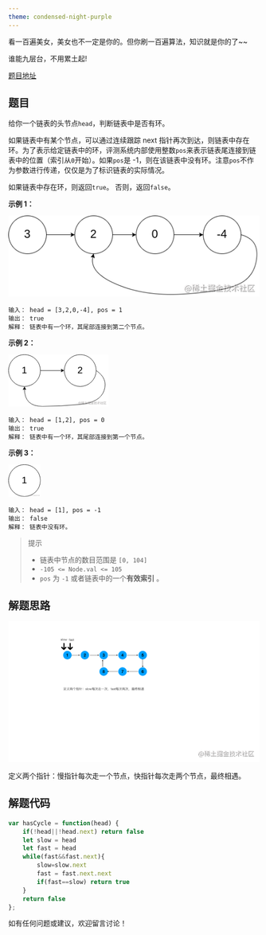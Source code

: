 ```yaml
---
theme: condensed-night-purple
---
```


看一百遍美女，美女也不一定是你的。但你刷一百遍算法，知识就是你的了~~

谁能九层台，不用累土起!


[题目地址](https://leetcode-cn.com/problems/linked-list-cycle/)


<!-- more -->

## 题目

给你一个链表的头节点`head`，判断链表中是否有环。

如果链表中有某个节点，可以通过连续跟踪 next 指针再次到达，则链表中存在环。为了表示给定链表中的环，评测系统内部使用整数`pos`来表示链表尾连接到链表中的位置（索引从`0`开始）。如果`pos`是 -1，则在该链表中没有环。注意`pos`不作为参数进行传递，仅仅是为了标识链表的实际情况。

如果链表中存在环，则返回`true`。 否则，返回`false`。

**示例 1：**

![image.png](1.png)

```
输入： head = [3,2,0,-4], pos = 1
输出： true
解释： 链表中有一个环，其尾部连接到第二个节点。
```

**示例 2：**

![image.png](2.png)

```
输入： head = [1,2], pos = 0
输出： true
解释： 链表中有一个环，其尾部连接到第一个节点。
```

**示例 3：**


![image.png](3.png)

```
输入： head = [1], pos = -1
输出： false
解释： 链表中没有环。
```

> 提示
> -   链表中节点的数目范围是 `[0, 104]`
> -   `-105 <= Node.val <= 105`
> -   `pos` 为 `-1` 或者链表中的一个**有效索引** 。


## 解题思路


![1.gif](4.gif)

定义两个指针：慢指针每次走一个节点，快指针每次走两个节点，最终相遇。

## 解题代码

```js
var hasCycle = function(head) {
    if(!head||!head.next) return false
    let slow = head
    let fast = head
    while(fast&&fast.next){
        slow=slow.next
        fast = fast.next.next
        if(fast==slow) return true
    }
    return false
};
```

如有任何问题或建议，欢迎留言讨论！















